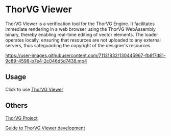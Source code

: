 # ThorVG Viewer

ThorVG Viewer is a verification tool for the ThorVG Engine. It facilitates immediate rendering in a web browser using the ThorVG WebAssembly binary, thereby enabling real-time editing of vector elements. The loader operates locally, ensuring that resources are not uploaded to any external servers, thus safeguarding the copyright of the designer's resources.

https://user-images.githubusercontent.com/71131832/130445967-fb8f7d81-9c89-4598-b7e4-2c046d5d7438.mp4

## Usage
Click to use [ThorVG Viewer](https://thorvg.github.io/thorvg.viewer/)

## Others
[ThorVG Project](https://github.com/thorvg/thorvg)

[Guide to ThorVG Viewer development](https://github.com/thorvg/thorvg/wiki/ThorVG-Viewer-Development-Guide)
